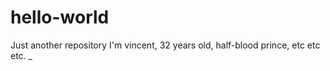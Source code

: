 # hello-world
Just another repository 
I'm vincent, 32 years old, half-blood prince, etc etc etc. _
